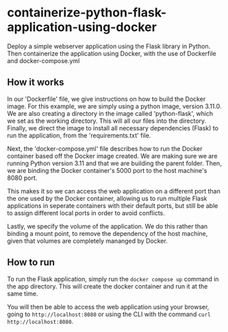 # containerize-python-flask-application-using-docker
Deploy a simple webserver application using the Flask library in Python. Then containerize the application using Docker, with the use of Dockerfile and docker-compose.yml

## How it works
In our 'Dockerfile' file, we give instructions on how to build the Docker image. For this example, we are simply using a python image, version 3.11.0. We are also creating a directory in the image called 'python-flask', which we set as the working directory. This will all our files into the directory. Finally, we direct the image to install all necessary dependencies (Flask) to run the application, from the 'requirements.txt' file.

Next, the 'docker-compose.yml' file describes how to run the Docker container based off the Docker image created. We are making sure we are running Python version 3.11 and that we are building the parent folder. Then, we are binding the Docker container's 5000 port to the host machine's 8080 port. 

This makes it so we can access the web application on a different port than the one used by the Docker container, allowing us to run multiple Flask applications in seperate containers with their default ports, but still be able to assign different local ports in order to avoid conflicts.

Lastly, we specify the volume of the application. We do this rather than binding a mount point, to remove the dependency of the host machine, given that volumes are completely mananged by Docker. 

## How to run
To run the Flask application, simply run the `docker compose up` command in the app directory. This will create the docker container and run it at the same time.

You will then be able to access the web application using your browser, going to `http://localhost:8080` or using the CLI with the command `curl http://localhost:8080`.